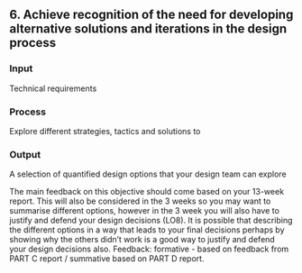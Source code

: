 ## 6. Achieve recognition of the need for developing alternative solutions and iterations in the design process 

### Input 
Technical requirements 
### Process 
Explore different strategies, tactics and solutions to  
### Output 
A selection of quantified design options that your design team can explore

The main feedback on this objective should come based on your 13-week report. This will also be considered in the 3 weeks so you may want to summarise different options, however in the 3 week you will also have to justify and defend your design decisions (LO8). It is possible that describing the different options in a way that leads to your final decisions perhaps by showing why the others didn’t work is a good way to justify and defend your design decisions also. Feedback: formative - based on feedback from PART C report / summative based on PART D report.
